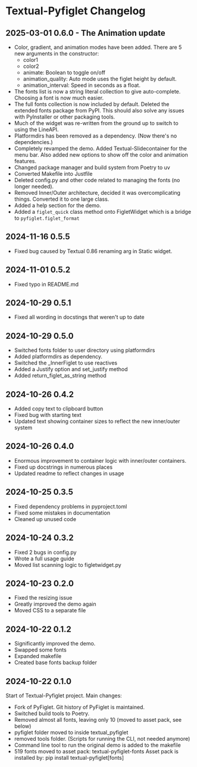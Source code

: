 # Textual-Pyfiglet Changelog

## 2025-03-01 0.6.0 - The Animation update

- Color, gradient, and animation modes have been added. There are 5 new arguments in the constructor:
  - color1
  - color2
  - animate: Boolean to toggle on/off
  - animation_quality: Auto mode uses the figlet height by default.
  - animation_interval: Speed in seconds as a float.
- The fonts list is now a string literal collection to give auto-complete. Choosing a font is now much easier.
- The full fonts collection is now included by default. Deleted the extended fonts package from PyPI. This should also solve any issues with PyInstaller or other packaging tools.
- Much of the widget was re-written from the ground up to switch to using the LineAPI.
- Platformdirs has been removed as a dependency. (Now there's no dependencies.)
- Completely revamped the demo. Added Textual-Slidecontainer for the menu bar. Also added new options to show off the color and animation features.
- Changed package manager and build system from Poetry to uv
- Converted Makefile into Justfile
- Deleted config.py and other code related to managing the fonts (no longer needed).
- Removed Inner/Outer architecture, decided it was overcomplicating things. Converted it to one large class.
- Added a help section for the demo.
- Added a `figlet_quick` class method onto FigletWidget which is a bridge to `pyfiglet.figlet_format`

## 2024-11-16 0.5.5

- Fixed bug caused by Textual 0.86 renaming arg in Static widget.

## 2024-11-01 0.5.2

- Fixed typo in README.md

## 2024-10-29 0.5.1

- Fixed all wording in docstings that weren't up to date

## 2024-10-29 0.5.0

- Switched fonts folder to user directory using platformdirs
- Added platformdirs as dependency.
- Switched the _InnerFiglet to use reactives
- Added a Justify option and set_justify method
- Added return_figlet_as_string method

## 2024-10-26 0.4.2

- Added copy text to clipboard button
- Fixed bug with starting text
- Updated text showing container sizes to reflect the new inner/outer system

## 2024-10-26 0.4.0

- Enormous improvement to container logic with inner/outer containers.
- Fixed up docstrings in numerous places
- Updated readme to reflect changes in usage

## 2024-10-25 0.3.5

- Fixed dependency problems in pyproject.toml
- Fixed some mistakes in documentation
- Cleaned up unused code

## 2024-10-24 0.3.2

- Fixed 2 bugs in config.py
- Wrote a full usage guide
- Moved list scanning logic to figletwidget.py

## 2024-10-23 0.2.0

- Fixed the resizing issue
- Greatly improved the demo again
- Moved CSS to a separate file

## 2024-10-22 0.1.2

- Significantly improved the demo.
- Swapped some fonts
- Expanded makefile
- Created base fonts backup folder

## 2024-10-22 0.1.0

Start of Textual-Pyfiglet project. Main changes:

- Fork of PyFiglet. Git history of PyFiglet is maintained.
- Switched build tools to Poetry.
- Removed almost all fonts, leaving only 10 (moved to asset pack, see below)
- pyfiglet folder moved to inside textual_pyfiglet
- removed tools folder. (Scripts for running the CLI, not needed anymore)
- Command line tool to run the original demo is added to the makefile
- 519 fonts moved to asset pack: textual-pyfiglet-fonts
  Asset pack is installed by: pip install textual-pyfiglet[fonts]